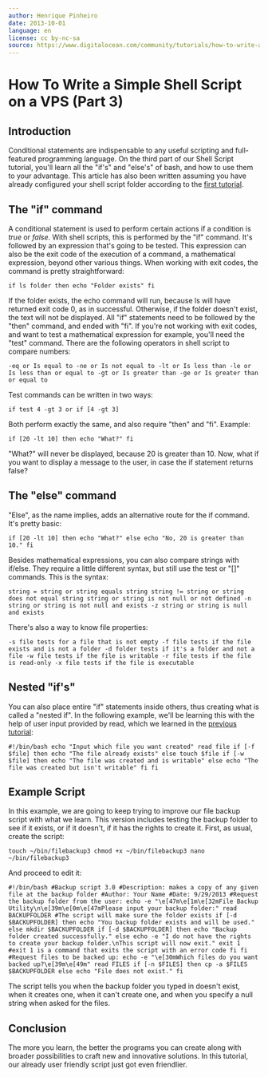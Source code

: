 ```yaml
---
author: Henrique Pinheiro
date: 2013-10-01
language: en
license: cc by-nc-sa
source: https://www.digitalocean.com/community/tutorials/how-to-write-a-simple-shell-script-on-a-vps-part-3
---
```


# How To Write a Simple Shell Script on a VPS (Part 3)

## Introduction

Conditional statements are indispensable to any useful scripting and full-featured programming language. On the third part of our Shell Script tutorial, you'll learn all the "if's" and "else's" of bash, and how to use them to your advantage. This article has also been written assuming you have already configured your shell script folder according to the [first tutorial](https://www.digitalocean.com/community/articles/how-to-write-a-simple-shell-script-on-a-vps).

## The "if" command

A conditional statement is used to perform certain actions if a condition is _true_ or _false_. With shell scripts, this is performed by the "if" command. It's followed by an expression that's going to be tested. This expression can also be the exit code of the execution of a command, a mathematical expression, beyond other various things. When working with exit codes, the command is pretty straightforward:

    if ls folder then echo "Folder exists" fi

If the folder exists, the echo command will run, because ls will have returned exit code 0, as in successful. Otherwise, if the folder doesn't exist, the text will not be displayed. All "if" statements need to be followed by the "then" command, and ended with "fi". If you're not working with exit codes, and want to test a mathematical expression for example, you'll need the "test" command. There are the following operators in shell script to compare numbers:

    -eq or Is equal to -ne or Is not equal to -lt or Is less than -le or Is less than or equal to -gt or Is greater than -ge or Is greater than or equal to

Test commands can be written in two ways:

    if test 4 -gt 3 or if [4 -gt 3]

Both perform exactly the same, and also require "then" and "fi". Example:

    if [20 -lt 10] then echo "What?" fi

"What?" will never be displayed, because 20 is greater than 10. Now, what if you want to display a message to the user, in case the if statement returns false?

## The "else" command

"Else", as the name implies, adds an alternative route for the if command. It's pretty basic:

    if [20 -lt 10] then echo "What?" else echo "No, 20 is greater than 10." fi

Besides mathematical expressions, you can also compare strings with if/else. They require a little different syntax, but still use the test or "[]" commands. This is the syntax:

    string = string or string equals string string != string or string does not equal string string or string is not null or not defined -n string or string is not null and exists -z string or string is null and exists

There's also a way to know file properties:

    -s file tests for a file that is not empty -f file tests if the file exists and is not a folder -d folder tests if it's a folder and not a file -w file tests if the file is writable -r file tests if the file is read-only -x file tests if the file is executable

## Nested "if's"

You can also place entire "if" statements inside others, thus creating what is called a "nested if". In the following example, we'll be learning this with the help of user input provided by read, which we learned in the [previous tutorial](https://www.digitalocean.com/community/articles/how-to-write-a-simple-shell-script-on-a-vps-part-2):

    #!/bin/bash echo "Input which file you want created" read file if [-f $file] then echo "The file already exists" else touch $file if [-w $file] then echo "The file was created and is writable" else echo "The file was created but isn't writable" fi fi

## Example Script

In this example, we are going to keep trying to improve our file backup script with what we learn. This version includes testing the backup folder to see if it exists, or if it doesn't, if it has the rights to create it. First, as usual, create the script:

    touch ~/bin/filebackup3 chmod +x ~/bin/filebackup3 nano ~/bin/filebackup3

And proceed to edit it:

    #!/bin/bash #Backup script 3.0 #Description: makes a copy of any given file at the backup folder #Author: Your Name #Date: 9/29/2013 #Request the backup folder from the user: echo -e "\e[47m\e[1m\e[32mFile Backup Utility\n\e[39m\e[0m\e[47mPlease input your backup folder:" read BACKUPFOLDER #The script will make sure the folder exists if [-d $BACKUPFOLDER] then echo "You backup folder exists and will be used." else mkdir $BACKUPFOLDER if [-d $BACKUPFOLDER] then echo "Backup folder created successfully." else echo -e "I do not have the rights to create your backup folder.\nThis script will now exit." exit 1 #exit 1 is a command that exits the script with an error code fi fi #Request files to be backed up: echo -e "\e[30mWhich files do you want backed up?\e[39m\e[49m" read FILES if [-n $FILES] then cp -a $FILES $BACKUPFOLDER else echo "File does not exist." fi

The script tells you when the backup folder you typed in doesn't exist, when it creates one, when it can't create one, and when you specify a null string when asked for the files.

## Conclusion

The more you learn, the better the programs you can create along with broader possibilities to craft new and innovative solutions. In this tutorial, our already user friendly script just got even friendlier.
